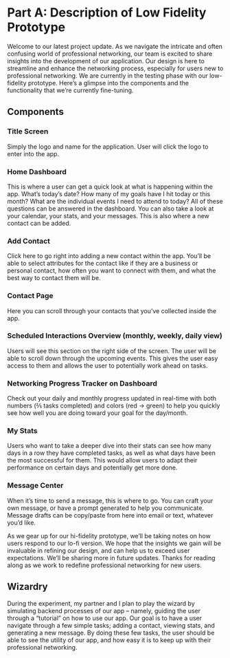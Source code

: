# Part A: Description of Low Fidelity Prototype

Welcome to our latest project update. As we navigate the intricate and often confusing world of professional networking, our team is excited to share insights into the development of our application. Our design is here to streamline and enhance the networking process, especially for users new to professional networking. We are currently in the testing phase with our low-fidelity prototype. Here’s a glimpse into the components and the functionality that we’re currently fine-tuning.

## Components

### Title Screen
Simply the logo and name for the application. User will click the logo to enter into the app.

### Home Dashboard
This is where a user can get a quick look at what is happening within the app. What’s today’s date? How many of my goals have I hit today or this month? What are the individual events I need to attend to today? All of these questions can be answered in the dashboard. You can also take a look at your calendar, your stats, and your messages. This is also where a new contact can be added.

### Add Contact
Click here to go right into adding a new contact within the app. You’ll be able to select attributes for the contact like if they are a business or personal contact, how often you want to connect with them, and what the best way to contact them will be.

### Contact Page
Here you can scroll through your contacts that you’ve collected inside the app.

### Scheduled Interactions Overview (monthly, weekly, daily view)
Users will see this section on the right side of the screen. The user will be able to scroll down through the upcoming events. This gives the user easy access to them and allows the user to potentially work ahead on tasks.

### Networking Progress Tracker on Dashboard
Check out your daily and monthly progress updated in real-time with both numbers (⅖ tasks completed) and colors (red → green) to help you quickly see how well you are doing toward your goal for the day/month.

### My Stats
Users who want to take a deeper dive into their stats can see how many days in a row they have completed tasks, as well as what days have been the most successful for them. This would allow users to adapt their performance on certain days and potentially get more done.

### Message Center
When it’s time to send a message, this is where to go. You can craft your own message, or have a prompt generated to help you communicate. Message drafts can be copy/paste from here into email or text, whatever you’d like.

As we gear up for our hi-fidelity prototype, we’ll be taking notes on how users respond to our lo-fi version. We hope that the insights we gain will be invaluable in refining our design, and can help us to exceed user expectations. We’ll be sharing more in future updates. Thanks for reading along as we work to redefine professional networking for new users.

## Wizardry
During the experiment, my partner and I plan to play the wizard by simulating backend processes of our app – namely, guiding the user through a “tutorial” on how to use our app. Our goal is to have a user navigate through a few simple tasks; adding a contact, viewing stats, and generating a new message. By doing these few tasks, the user should be able to see the utility of our app, and how easy it is to keep up with their professional networking.
